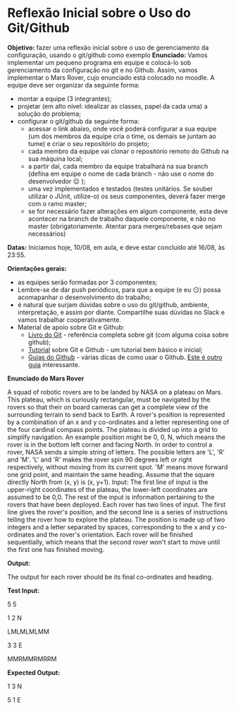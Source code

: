 # Reflexão Inicial sobre o Uso do Git/Github

**Objetivo:** fazer uma reflexão inicial sobre o uso de gerenciamento da configuração, usando o git/github como exemplo
**Enunciado:** Vamos implementar um pequeno programa em equipe e colocá-lo sob gerenciamento da configuração no git e no Github.
Assim, vamos implementar o Mars Rover, cujo enunciado está colocado no moodle. A equipe deve ser organizar da seguinte forma: 
   * montar a equipe (3 integrantes);
   * projetar (em alto nível: idealizar as classes, papel da cada uma) a solução do problema;
   * configurar o git/github da seguinte forma: 
       * acessar o link abaixo, onde você poderá configurar a sua equipe (um dos membros da equipe cria o time, os demais se juntam ao tume) e criar o seu repositório do projeto;
       * cada membro da equipe vai clonar o repositório remoto do Github na sua máquina local;
       * a partir daí, cada membro da equipe trabalhará na sua branch (defina em equipe o nome de cada branch - não use o nome do desenvolvedor  :wink: );
       * uma vez implementados e testados (testes unitários. Se souber utilizar o JUnit, utilize-o) os seus componentes, deverá fazer merge com o ramo master;
       * se for necessário fazer alterações em algum componente, esta deve acontecer na branch de trabalho daquele componente, e não no master (obrigatoriamente. Atentar para merges/rebases que sejam necessários)

**Datas:** Iniciamos hoje, 10/08, em aula, e deve estar concluído até 16/08, às 23:55.

**Orientações gerais:** 
   * as equipes serão formadas por 3 componentes;
   * Lembre-se de dar push periódicos, para que a equipe (e eu :smirk:) possa acomapanhar o desenvolvimento do trabalho;
   * é natural que surjam dúvidas sobre o uso do git/github, ambiente, interpretação, e assim por diante. Compartilhe suas dúvidas no Slack e vamos trabalhar cooperativamente.
   * Material de apoio sobre Git e Github:
      * [Livro do Git](https://git-scm.com/book/en/v2) - referência completa sobre git (com alguma coisa sobre github);
      * [Tutorial](http://rogerdudler.github.io/git-guide/index.pt_BR.html) sobre Git e Github - um tutorial bem básico e inicial;
      * [Guias do Github](https://guides.github.com/) - várias dicas de como usar o Github. [Este é outro guia](http://rogerdudler.github.io/git-guide/) interessante.

**Enunciado do Mars Rover**

A squad of robotic rovers are to be landed by NASA on a plateau on Mars.
This plateau, which is curiously rectangular, must be navigated by the rovers so that their on board cameras can get a complete view of the surrounding terrain to send back to Earth.
A rover's position is represented by a combination of an x and y co-ordinates and a letter representing one of the four cardinal compass points. The plateau is divided up into a grid to simplify navigation. An example position might be 0, 0, N, which means the rover is in the bottom left corner and facing North.
In order to control a rover, NASA sends a simple string of letters. The possible letters are 'L', 'R' and 'M'. 'L' and 'R' makes the rover spin 90 degrees left or right respectively, without moving from its current spot.
'M' means move forward one grid point, and maintain the same heading.
Assume that the square directly North from (x, y) is (x, y+1).
Input:
The first line of input is the upper-right coordinates of the plateau, the lower-left coordinates are assumed to be 0,0.
The rest of the input is information pertaining to the rovers that have been deployed. Each rover has two lines of input. The first line gives the rover's position, and the second line is a series of instructions telling the rover how to explore the plateau.
The position is made up of two integers and a letter separated by spaces, corresponding to the x and y co-ordinates and the rover's orientation.
Each rover will be finished sequentially, which means that the second rover won't start to move until the first one has finished moving.

**Output:**

The output for each rover should be its final co-ordinates and heading.

**Test Input:**

5 5

1 2 N

LMLMLMLMM

3 3 E

MMRMMRMRRM

**Expected Output:**

1 3 N

5 1 E


